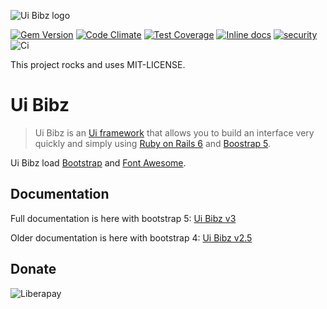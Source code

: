 ![Ui Bibz logo](https://repository-images.githubusercontent.com/29547689/e29b2180-0d59-11eb-89f3-4541571d7c67)

[![Gem Version](https://badge.fury.io/rb/ui_bibz.svg)](https://badge.fury.io/rb/ui_bibz)
[![Code Climate](https://codeclimate.com/github/thooams/Ui-Bibz/badges/gpa.svg)](https://codeclimate.com/github/thooams/Ui-Bibz)
[![Test Coverage](https://codeclimate.com/github/thooams/Ui-Bibz/badges/coverage.svg)](https://codeclimate.com/github/thooams/Ui-Bibz)
[![Inline docs](http://inch-ci.org/github/thooams/Ui-Bibz.svg?branch=master)](http://inch-ci.org/github/thooams/Ui-Bibz)
[![security](https://hakiri.io/github/thooams/Ui-Bibz/master.svg)](https://hakiri.io/github/thooams/Ui-Bibz/master)
![Ci](https://github.com/thooams/Ui-Bibz/workflows/Ci/badge.svg)

This project rocks and uses MIT-LICENSE.

# Ui Bibz
> Ui Bibz is an [Ui framework](https://en.wikipedia.org/wiki/CSS_framework)
> that allows you to build an interface very quickly and simply
> using [Ruby on Rails 6](http://rubyonrails.org/) and [Boostrap 5](http://getbootstrap.com/).

Ui Bibz load [Bootstrap](http://getbootstrap.com/) and [Font Awesome](http://fontawesome.io/).

## Documentation
Full documentation is here with bootstrap 5:
[Ui Bibz v3](http://hummel.link/ui-bibz/)

Older documentation is here with bootstrap 4:
[Ui Bibz v2.5](http://hummel.link/Ui-Bibz/docs/v2.5/)


## Donate
![Liberapay](https://img.shields.io/liberapay/patrons/Thomas.svg?logo=liberapay)
